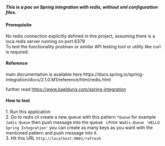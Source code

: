 <H5>
This is a poc on Spring  integration with redis, without xml configuration files.
</H5>

<H4>Prerequisite </H4>
No redis connection explicitly defined in this project, assuming there is a loca redis server running on port 6379
<br/>
To test the functionality postman or similar API testing tool  or utility like curl is required. 

<H4>Reference</H4>
main documentation is available here https://docs.spring.io/spring-integration/docs/2.1.0.M1/reference/html/redis.html

further read https://www.baeldung.com/spring-integration

<H4>How to test</H4>
1. Run this application
<br/>
2. Go to redis cli create a new queue with this pattern <code>*Queue</code>
for example <code>Jadis-Queue</code> then push message into the queue  <code> LPUSH Wadis-Queue 'HELLO Spring Integration'</code>
you can create as many keys as you want with the mentioned pattern and push message into it.
<br/>
3. Hit this URL <code>http://localhost:9001/refresh</code>
 
                                      
                                      
 
